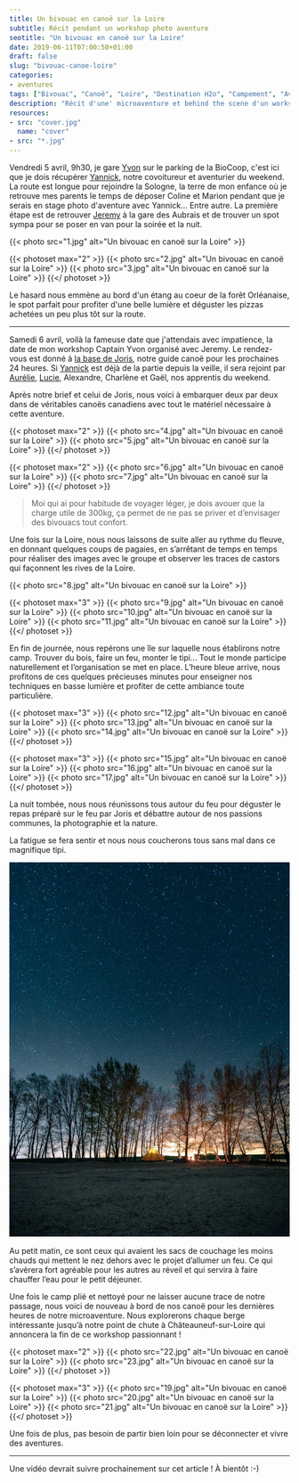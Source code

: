 ```yaml
---
title: Un bivouac en canoë sur la Loire
subtitle: Récit pendant un workshop photo aventure
seotitle: "Un bivouac en canoë sur la Loire"
date: 2019-06-11T07:00:50+01:00
draft: false
slug: "bivouac-canoe-loire"
categories:
- aventures
tags: ["Bivouac", "Canoë", "Loire", "Destination H2o", "Campement", "Aventure", "microaventure", "Captain Yvon", "France"]
description: "Récit d'une' microaventure et behind the scene d'un workshop photo aventure sur les bords de Loire en canoë autour d'un bivouac avec Captain Yvon Studio."
resources:
- src: "cover.jpg"
  name: "cover"
- src: "*.jpg"
---
```


Vendredi 5 avril, 9h30, je gare [Yvon](https://www.instagram.com/lifewithyvon/) sur le parking de la BioCoop, c'est ici que je dois récupérer [Yannick](https://vadrouilles.co/bivouac-et-canoe/), notre covoitureur et aventurier du weekend. La route est longue pour rejoindre la Sologne, la terre de mon enfance où je retrouve mes parents le temps de déposer Coline et Marion pendant que je serais en stage photo d'aventure avec Yannick... Entre autre.
La première étape est de retrouver [Jeremy](https://djisupertramp.com/) à la gare des Aubrais et de trouver un spot sympa pour se poser en van pour la soirée et la nuit.

{{< photo src="1.jpg" alt="Un bivouac en canoë sur la Loire" >}}

{{< photoset max="2" >}}
  {{< photo src="2.jpg" alt="Un bivouac en canoë sur la Loire" >}}
  {{< photo src="3.jpg" alt="Un bivouac en canoë sur la Loire" >}}
{{</ photoset >}}

Le hasard nous emmène au bord d'un étang au coeur de la forêt Orléanaise, le spot parfait pour profiter d'une belle lumière et déguster les pizzas achetées un peu plus tôt sur la route.

***

Samedi 6 avril, voilà la fameuse date que j'attendais avec impatience, la date de mon workshop Captain Yvon organisé avec Jeremy. Le rendez-vous est donné à [la base de Joris](https://www.destinationh2o.fr/), notre guide canoë pour les prochaines 24 heures. Si [Yannick](https://www.instagram.com/vadrouilles.co/) est déjà de la partie depuis la veille, il sera rejoint par [Aurélie](https://www.instagram.com/aurel_baroude/), [Lucie](https://www.instagram.com/lulujzzz/), Alexandre, Charlène et Gaël, nos apprentis du weekend.

Après notre brief et celui de Joris, nous voici à embarquer deux par deux dans de véritables canoës canadiens avec tout le matériel nécessaire à cette aventure.

{{< photoset max="2" >}}
  {{< photo src="4.jpg" alt="Un bivouac en canoë sur la Loire" >}}
  {{< photo src="5.jpg" alt="Un bivouac en canoë sur la Loire" >}}
{{</ photoset >}}

{{< photoset max="2" >}}
  {{< photo src="6.jpg" alt="Un bivouac en canoë sur la Loire" >}}
  {{< photo src="7.jpg" alt="Un bivouac en canoë sur la Loire" >}}
{{</ photoset >}}

> Moi qui ai pour habitude de voyager léger, je dois avouer que la charge utile de 300kg, ça permet de ne pas se priver et d’envisager des bivouacs tout confort.

Une fois sur la Loire, nous nous laissons de suite aller au rythme du fleuve, en donnant quelques coups de pagaies, en s’arrêtant de temps en temps pour réaliser des images avec le groupe et observer les traces de castors qui façonnent les rives de la Loire.

{{< photo src="8.jpg" alt="Un bivouac en canoë sur la Loire" >}}

{{< photoset max="3" >}}
  {{< photo src="9.jpg" alt="Un bivouac en canoë sur la Loire" >}}
  {{< photo src="10.jpg" alt="Un bivouac en canoë sur la Loire" >}}
  {{< photo src="11.jpg" alt="Un bivouac en canoë sur la Loire" >}}
{{</ photoset >}}

En fin de journée, nous repérons une île sur laquelle nous établirons notre camp. Trouver du bois, faire un feu, monter le tipi... Tout le monde participe naturellement et l’organisation se met en place.
L’heure bleue arrive, nous profitons de ces quelques précieuses minutes pour enseigner nos techniques en basse lumière et profiter de cette ambiance toute particulière.

{{< photoset max="3" >}}
  {{< photo src="12.jpg" alt="Un bivouac en canoë sur la Loire" >}}
  {{< photo src="13.jpg" alt="Un bivouac en canoë sur la Loire" >}}
  {{< photo src="14.jpg" alt="Un bivouac en canoë sur la Loire" >}}
{{</ photoset >}}

{{< photoset max="3" >}}
  {{< photo src="15.jpg" alt="Un bivouac en canoë sur la Loire" >}}
  {{< photo src="16.jpg" alt="Un bivouac en canoë sur la Loire" >}}
  {{< photo src="17.jpg" alt="Un bivouac en canoë sur la Loire" >}}
{{</ photoset >}}

La nuit tombée, nous nous réunissons tous autour du feu pour déguster le repas préparé sur le feu par Joris et débattre autour de nos passions communes, la photographie et la nature.

La fatigue se fera sentir et nous nous coucherons tous sans mal dans ce magnifique tipi.

![Un bivouac en canoë sur la Loire](18.jpg)

Au petit matin, ce sont ceux qui avaient les sacs de couchage les moins chauds qui mettent le nez dehors avec le projet d’allumer un feu. Ce qui s’avèrera fort agréable pour les autres au réveil et qui servira à faire chauffer l’eau pour le petit déjeuner.

Une fois le camp plié et nettoyé pour ne laisser aucune trace de notre passage, nous voici de nouveau à bord de nos canoë pour les dernières heures de notre microaventure.
Nous explorerons chaque berge intéressante jusqu’à notre point de chute à Châteauneuf-sur-Loire qui annoncera la fin de ce workshop passionnant !

{{< photoset max="2" >}}
  {{< photo src="22.jpg" alt="Un bivouac en canoë sur la Loire" >}}
  {{< photo src="23.jpg" alt="Un bivouac en canoë sur la Loire" >}}
{{</ photoset >}}

{{< photoset max="3" >}}
  {{< photo src="19.jpg" alt="Un bivouac en canoë sur la Loire" >}}
  {{< photo src="20.jpg" alt="Un bivouac en canoë sur la Loire" >}}
  {{< photo src="21.jpg" alt="Un bivouac en canoë sur la Loire" >}}
{{</ photoset >}}

Une fois de plus, pas besoin de partir bien loin pour se déconnecter et vivre des aventures.

***

Une vidéo devrait suivre prochainement sur cet article ! À bientôt :-)
